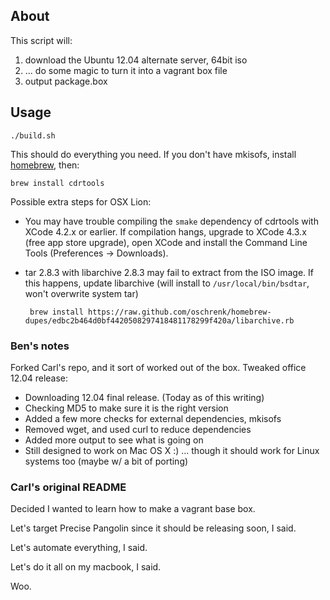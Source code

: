 ## About

This script will: 

 1. download the Ubuntu 12.04 alternate server, 64bit iso
 2. ... do some magic to turn it into a vagrant box file
 3. output package.box 

## Usage

    ./build.sh

This should do everything you need. If you don't have 
mkisofs, install [homebrew](http://mxcl.github.com/homebrew/), then:

    brew install cdrtools

Possible extra steps for OSX Lion:

 - You may have trouble compiling the `smake` dependency of cdrtools with XCode 4.2.x or earlier. If compilation hangs, upgrade to XCode 4.3.x (free app store upgrade), open XCode and install the Command Line Tools (Preferences -> Downloads).
 - tar 2.8.3 with libarchive 2.8.3 may fail to extract from the ISO image.  If this happens, update libarchive (will install to `/usr/local/bin/bsdtar`, won't overwrite system tar)
  
        brew install https://raw.github.com/oschrenk/homebrew-dupes/edbc2b464d0bf4420508297418481178299f420a/libarchive.rb

### Ben's notes

Forked Carl's repo, and it sort of worked out of the box. Tweaked 
office 12.04 release: 

 - Downloading 12.04 final release. (Today as of this writing)
 - Checking MD5 to make sure it is the right version
 - Added a few more checks for external dependencies, mkisofs
 - Removed wget, and used curl to reduce dependencies
 - Added more output to see what is going on
 - Still designed to work on Mac OS X :)
    ... though it should work for Linux systems too (maybe w/ a bit of porting)

### Carl's original README

Decided I wanted to learn how to make a vagrant base box.

Let's target Precise Pangolin since it should be releasing soon, I said.

Let's automate everything, I said.

Let's do it all on my macbook, I said.

Woo.
